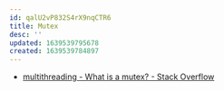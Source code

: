 ```yaml
---
id: qalU2vP832S4rX9nqCTR6
title: Mutex
desc: ''
updated: 1639539795678
created: 1639539784897
---
```


* [multithreading - What is a mutex? - Stack Overflow](https://stackoverflow.com/questions/34524/what-is-a-mutex)
